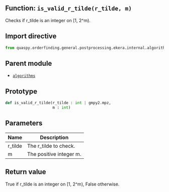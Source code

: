 ## Function: <code>is\_valid\_r\_tilde(r_tilde, m)</code>
Checks if r_tilde is an integer on [1, 2^m).

## Import directive
```python
from quaspy.orderfinding.general.postprocessing.ekera.internal.algorithms import is_valid_r_tilde
```

## Parent module
- [<code>algorithms</code>](README.md)

## Prototype
```python
def is_valid_r_tilde(r_tilde : int | gmpy2.mpz,
                     m : int)
```

## Parameters
| <b>Name</b> | <b>Description</b> |
| ----------- | ------------------ |
| r_tilde | The r_tilde to check. |
| m | The positive integer m. |

## Return value
True if r_tilde is an integer on [1, 2^m), False otherwise.

